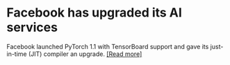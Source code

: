 
# Facebook has upgraded its AI services

Facebook launched PyTorch 1.1 with TensorBoard support and gave its just-in-time (JIT) compiler an upgrade.
[[Read more]](https://venturebeat.com/2019/05/01/facebook-launches-pytorch-1-1-with-tensorboard-support/?fbclid=IwAR0U8FL_KBRc_pzfSvbR_1FcrpuMTP0PxIch1GR6Igw-Om5t9_zZEf_e60E)

